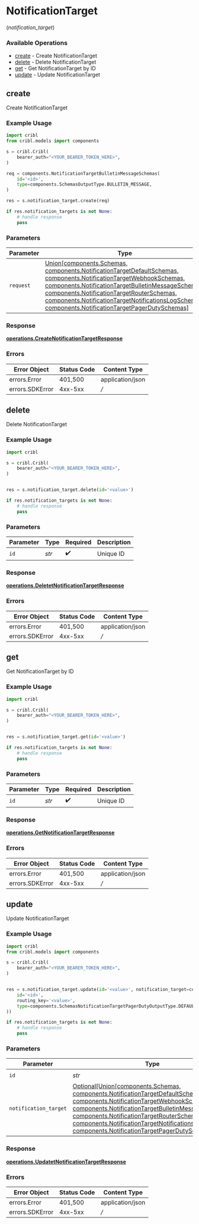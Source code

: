 # NotificationTarget
(*notification_target*)

### Available Operations

* [create](#create) - Create NotificationTarget
* [delete](#delete) - Delete NotificationTarget
* [get](#get) - Get NotificationTarget by ID
* [update](#update) - Update NotificationTarget

## create

Create NotificationTarget

### Example Usage

```python
import cribl
from cribl.models import components

s = cribl.Cribl(
    bearer_auth="<YOUR_BEARER_TOKEN_HERE>",
)

req = components.NotificationTargetBulletinMessageSchemas(
    id='<id>',
    type=components.SchemasOutputType.BULLETIN_MESSAGE,
)

res = s.notification_target.create(req)

if res.notification_targets is not None:
    # handle response
    pass

```

### Parameters

| Parameter                                                                                                                                                                                                                                                                                                                                                                  | Type                                                                                                                                                                                                                                                                                                                                                                       | Required                                                                                                                                                                                                                                                                                                                                                                   | Description                                                                                                                                                                                                                                                                                                                                                                |
| -------------------------------------------------------------------------------------------------------------------------------------------------------------------------------------------------------------------------------------------------------------------------------------------------------------------------------------------------------------------------- | -------------------------------------------------------------------------------------------------------------------------------------------------------------------------------------------------------------------------------------------------------------------------------------------------------------------------------------------------------------------------- | -------------------------------------------------------------------------------------------------------------------------------------------------------------------------------------------------------------------------------------------------------------------------------------------------------------------------------------------------------------------------- | -------------------------------------------------------------------------------------------------------------------------------------------------------------------------------------------------------------------------------------------------------------------------------------------------------------------------------------------------------------------------- |
| `request`                                                                                                                                                                                                                                                                                                                                                                  | [Union[components.Schemas, components.NotificationTargetDefaultSchemas, components.NotificationTargetWebhookSchemas, components.NotificationTargetBulletinMessageSchemas, components.NotificationTargetRouterSchemas, components.NotificationTargetNotificationsLogSchemas, components.NotificationTargetPagerDutySchemas]](../../models/components/notificationtarget.md) | :heavy_check_mark:                                                                                                                                                                                                                                                                                                                                                         | The request object to use for the request.                                                                                                                                                                                                                                                                                                                                 |


### Response

**[operations.CreateNotificationTargetResponse](../../models/operations/createnotificationtargetresponse.md)**
### Errors

| Error Object     | Status Code      | Content Type     |
| ---------------- | ---------------- | ---------------- |
| errors.Error     | 401,500          | application/json |
| errors.SDKError  | 4xx-5xx          | */*              |

## delete

Delete NotificationTarget

### Example Usage

```python
import cribl

s = cribl.Cribl(
    bearer_auth="<YOUR_BEARER_TOKEN_HERE>",
)


res = s.notification_target.delete(id='<value>')

if res.notification_targets is not None:
    # handle response
    pass

```

### Parameters

| Parameter          | Type               | Required           | Description        |
| ------------------ | ------------------ | ------------------ | ------------------ |
| `id`               | *str*              | :heavy_check_mark: | Unique ID          |


### Response

**[operations.DeletetNotificationTargetResponse](../../models/operations/deletetnotificationtargetresponse.md)**
### Errors

| Error Object     | Status Code      | Content Type     |
| ---------------- | ---------------- | ---------------- |
| errors.Error     | 401,500          | application/json |
| errors.SDKError  | 4xx-5xx          | */*              |

## get

Get NotificationTarget by ID

### Example Usage

```python
import cribl

s = cribl.Cribl(
    bearer_auth="<YOUR_BEARER_TOKEN_HERE>",
)


res = s.notification_target.get(id='<value>')

if res.notification_targets is not None:
    # handle response
    pass

```

### Parameters

| Parameter          | Type               | Required           | Description        |
| ------------------ | ------------------ | ------------------ | ------------------ |
| `id`               | *str*              | :heavy_check_mark: | Unique ID          |


### Response

**[operations.GetNotificationTargetResponse](../../models/operations/getnotificationtargetresponse.md)**
### Errors

| Error Object     | Status Code      | Content Type     |
| ---------------- | ---------------- | ---------------- |
| errors.Error     | 401,500          | application/json |
| errors.SDKError  | 4xx-5xx          | */*              |

## update

Update NotificationTarget

### Example Usage

```python
import cribl
from cribl.models import components

s = cribl.Cribl(
    bearer_auth="<YOUR_BEARER_TOKEN_HERE>",
)


res = s.notification_target.update(id='<value>', notification_target=components.NotificationTargetPagerDutySchemas(
    id='<id>',
    routing_key='<value>',
    type=components.SchemasNotificationTargetPagerDutyOutputType.DEFAULT,
))

if res.notification_targets is not None:
    # handle response
    pass

```

### Parameters

| Parameter                                                                                                                                                                                                                                                                                                                                                                            | Type                                                                                                                                                                                                                                                                                                                                                                                 | Required                                                                                                                                                                                                                                                                                                                                                                             | Description                                                                                                                                                                                                                                                                                                                                                                          |
| ------------------------------------------------------------------------------------------------------------------------------------------------------------------------------------------------------------------------------------------------------------------------------------------------------------------------------------------------------------------------------------ | ------------------------------------------------------------------------------------------------------------------------------------------------------------------------------------------------------------------------------------------------------------------------------------------------------------------------------------------------------------------------------------ | ------------------------------------------------------------------------------------------------------------------------------------------------------------------------------------------------------------------------------------------------------------------------------------------------------------------------------------------------------------------------------------ | ------------------------------------------------------------------------------------------------------------------------------------------------------------------------------------------------------------------------------------------------------------------------------------------------------------------------------------------------------------------------------------ |
| `id`                                                                                                                                                                                                                                                                                                                                                                                 | *str*                                                                                                                                                                                                                                                                                                                                                                                | :heavy_check_mark:                                                                                                                                                                                                                                                                                                                                                                   | Unique ID                                                                                                                                                                                                                                                                                                                                                                            |
| `notification_target`                                                                                                                                                                                                                                                                                                                                                                | [Optional[Union[components.Schemas, components.NotificationTargetDefaultSchemas, components.NotificationTargetWebhookSchemas, components.NotificationTargetBulletinMessageSchemas, components.NotificationTargetRouterSchemas, components.NotificationTargetNotificationsLogSchemas, components.NotificationTargetPagerDutySchemas]]](../../models/components/notificationtarget.md) | :heavy_minus_sign:                                                                                                                                                                                                                                                                                                                                                                   | NotificationTarget object to be updated                                                                                                                                                                                                                                                                                                                                              |


### Response

**[operations.UpdatetNotificationTargetResponse](../../models/operations/updatetnotificationtargetresponse.md)**
### Errors

| Error Object     | Status Code      | Content Type     |
| ---------------- | ---------------- | ---------------- |
| errors.Error     | 401,500          | application/json |
| errors.SDKError  | 4xx-5xx          | */*              |
